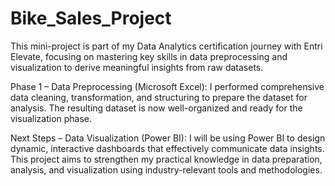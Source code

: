 # Bike_Sales_Project
This mini-project is part of my Data Analytics certification journey with Entri Elevate, focusing on mastering key skills in data preprocessing and visualization to derive meaningful insights from raw datasets.

Phase 1 – Data Preprocessing (Microsoft Excel):
I performed comprehensive data cleaning, transformation, and structuring to prepare the dataset for analysis. The resulting dataset is now well-organized and ready for the visualization phase.

Next Steps – Data Visualization (Power BI):
I will be using Power BI to design dynamic, interactive dashboards that effectively communicate data insights. This project aims to strengthen my practical knowledge in data preparation, analysis, and visualization using industry-relevant tools and methodologies.
